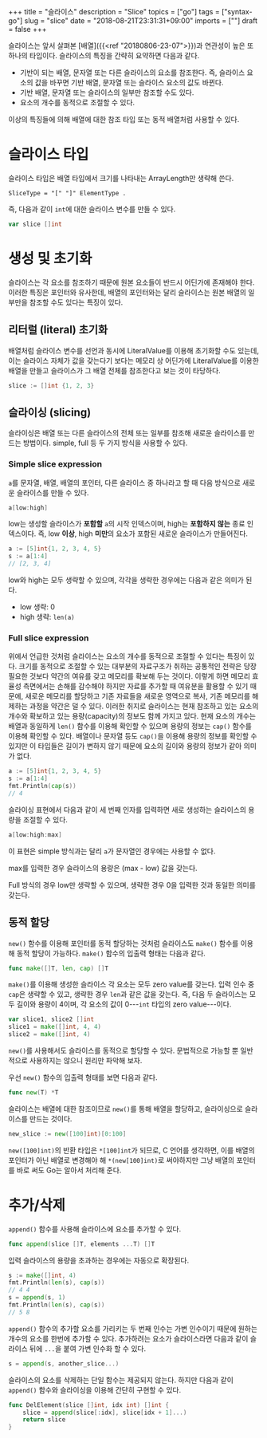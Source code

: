 +++
title = "슬라이스"
description = "Slice"
topics = ["go"]
tags = ["syntax-go"]
slug = "slice"
date = "2018-08-21T23:31:31+09:00"
imports = [""]
draft = false
+++

슬라이스는 앞서 살펴본 [배열]({{<ref "20180806-23-07">}})과 연관성이 높은 또 하나의 타입이다. 슬라이스의 특징을 간략히 요약하면 다음과 같다.

- 기반이 되는 배열, 문자열 또는 다른 슬라이스의 요소를 참조한다. 즉, 슬라이스 요소의 값을 바꾸면 기반 배열, 문자열 또는 슬라이스 요소의 값도 바뀐다.
- 기반 배열, 문자열 또는 슬라이스의 일부만 참조할 수도 있다.
- 요소의 개수를 동적으로 조절할 수 있다.

이상의 특징들에 의해 배열에 대한 참조 타입 또는 동적 배열처럼 사용할 수 있다.

# 슬라이스 타입

슬라이스 타입은 배열 타입에서 크기를 나타내는 ArrayLength만 생략해 쓴다.

```
SliceType = "[" "]" ElementType .
```

즉, 다음과 같이 `int`에 대한 슬라이스 변수를 만들 수 있다.

```go
var slice []int
```

# 생성 및 초기화

슬라이스는 각 요소를 참조하기 때문에 원본 요소들이 반드시 어딘가에 존재해야 한다. 이러한 특징은 포인터와 유사한데, 배열의 포인터와는 달리 슬라이스는 원본 배열의 일부만을 참조할 수도 있다는 특징이 있다.

## 리터럴 (literal) 초기화

배열처럼 슬라이스 변수를 선언과 동시에 LiteralValue를 이용해 초기화할 수도 있는데, 이는 슬라이스 자체가 값을 갖는다기 보다는 메모리 상 어딘가에 LiteralValue를 이용한 배열을 만들고 슬라이스가 그 배열 전체를 참조한다고 보는 것이 타당하다.

```go
slice := []int {1, 2, 3}
```

## 슬라이싱 (slicing)

슬라이싱은 배열 또는 다른 슬라이스의 전체 또는 일부를 참조해 새로운 슬라이스를 만드는 방법이다. simple, full 등 두 가지 방식을 사용할 수 있다.

### Simple slice expression

`a`를 문자열, 배열, 배열의 포인터, 다른 슬라이스 중 하나라고 할 때 다음 방식으로 새로운 슬라이스를 만들 수 있다.

```go
a[low:high]
```

low는 생성할 슬라이스가 **포함할** `a`의 시작 인덱스이며, high는 **포함하지 않는** 종료 인덱스이다. 즉, low **이상**, high **미만**의 요소가 포함된 새로운 슬라이스가 만들어진다.

```go
a := [5]int{1, 2, 3, 4, 5}
s := a[1:4]
// [2, 3, 4]
```

low와 high는 모두 생략할 수 있으며, 각각을 생략한 경우에는 다음과 같은 의미가 된다.

- low 생략: 0
- high 생략: `len(a)`

### Full slice expression

위에서 언급한 것처럼 슬라이스는 요소의 개수를 동적으로 조절할 수 있다는 특징이 있다. 크기를 동적으로 조절할 수 있는 대부분의 자료구조가 취하는 공통적인 전략은 당장 필요한 것보다 약간의 여유를 갖고 메모리를 확보해 두는 것이다. 이렇게 하면 메모리 효율성 측면에서는 손해를 감수해야 하지만 자료를 추가할 때 여유분을 활용할 수 있기 때문에, 새로운 메모리를 할당하고 기존 자료들을 새로운 영역으로 복사, 기존 메모리를 해제하는 과정을 약간은 덜 수 있다. 이러한 취지로 슬라이스는 현재 참조하고 있는 요소의 개수와 확보하고 있는 용량(capacity)의 정보도 함께 가지고 있다. 현재 요소의 개수는 배열과 동일하게 `len()` 함수를 이용해 확인할 수 있으며 용량의 정보는 `cap()` 함수를 이용해 확인할 수 있다. 배열이나 문자열 등도 `cap()`을 이용해 용량의 정보를 확인할 수 있지만 이 타입들은 길이가 변하지 않기 때문에 요소의 길이와 용량의 정보가 같아 의미가 없다.

```go
a := [5]int{1, 2, 3, 4, 5}
s := a[1:4]
fmt.Println(cap(s))
// 4
```

슬라이싱 표현에서 다음과 같이 세 번째 인자를 입력하면 새로 생성하는 슬라이스의 용량을 조절할 수 있다.

```go
a[low:high:max]
```

이 표현은 simple 방식과는 달리 `a`가 문자열인 경우에는 사용할 수 없다.

max를 입력한 경우 슬라이스의 용량은 (max - low) 값을 갖는다.

Full 방식의 경우 low만 생략할 수 있으며, 생략한 경우 0을 입력한 것과 동일한 의미를 갖는다.

## 동적 할당

`new()` 함수를 이용해 포인터를 동적 할당하는 것처럼 슬라이스도 `make()` 함수를 이용해 동적 할당이 가능하다. `make()` 함수의 입출력 형태는 다음과 같다.

```go
func make([]T, len, cap) []T
```

`make()`를 이용해 생성한 슬라이스 각 요소는 모두 zero value를 갖는다. 입력 인수 중 `cap`은 생략할 수 있고, 생략한 경우 `len`과 같은 값을 갖는다. 즉, 다음 두 슬라이스는 모두 길이와 용량이 4이며, 각 요소의 값이 0---`int` 타입의 zero value---이다.

```go
var slice1, slice2 []int
slice1 = make([]int, 4, 4)
slice2 = make([]int, 4)
```

`new()`를 사용해서도 슬라이스를 동적으로 할당할 수 있다. 문법적으로 가능할 뿐 일반적으로 사용하지는 않으니 원리만 파악해 보자.

우선 `new()` 함수의 입출력 형태를 보면 다음과 같다.

```go
func new(T) *T
```

슬라이스는 배열에 대한 참조이므로 `new()`를 통해 배열을 할당하고, 슬라이싱으로 슬라이스를 만드는 것이다.

```go
new_slice := new([100]int)[0:100]
```

`new([100]int)`의 반환 타입은 `*[100]int`가 되므로, C 언어를 생각하면, 이를 배열의 포인터가 아닌 배열로 변경해야 해 `*(new[100]int)`로 써야하지만 그냥 배열의 포인터를 바로 써도 Go는 알아서 처리해 준다.

# 추가/삭제

`append()` 함수를 사용해 슬라이스에 요소를 추가할 수 있다.

```go
func append(slice []T, elements ...T) []T
```

입력 슬라이스의 용량을 초과하는 경우에는 자동으로 확장된다.

```go
s := make([]int, 4)
fmt.Println(len(s), cap(s))
// 4 4
s = append(s, 1)
fmt.Println(len(s), cap(s))
// 5 8
```

`append()` 함수의 추가할 요소를 가리키는 두 번째 인수는 가변 인수이기 때문에 원하는 개수의 요소를 한번에 추가할 수 있다. 추가하려는 요소가 슬라이스라면 다음과 같이 슬라이스 뒤에 `...`을 붙여 가변 인수화 할 수 있다.

```go
s = append(s, another_slice...)
```

슬라이스의 요소를 삭제하는 단일 함수는 제공되지 않는다. 하지만 다음과 같이 `append()` 함수와 슬라이싱을 이용해 간단히 구현할 수 있다.

```go
func DelElement(slice []int, idx int) []int {
	slice = append(slice[:idx], slice[idx + 1]...)
	return slice
}
```

